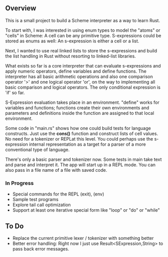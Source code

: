 ## Overview

This is a small project to build a Scheme interpreter as a way to learn Rust.

To start with, I was interested in using enum types to model the "atoms" or "cells" in Scheme: A cell can be any primitive type. S-expressions could be stored as enums as well: An s-expression is either a cell or a list. 

Next, I wanted to use real linked lists to store the s-expressions and build the list handling in Rust without resorting to linked-list libraries.

What exists so far is a core interpreter that can evaluate s-expressions and apply numeric operators, define variables and define functions.  The interpreter has all basic arithmetic operations and also one comparison operator '>' and one logical operator 'or', on the way to implementing all basic comparison and logical operators. The only conditional expression is 'if' so far.

S-Expression evaluation takes place in an environment. "define" works for variables and functions; functions create their own environments and parameters and definitions inside the function are assigned to that local environment.

Some code in "main.rs" shows how one could build tests for language constructs. Just use the __cons()__ function and construct lists of cell values. No need for a tokenizer or REPLat this level. You could perhaps use the s-expression internal representation as a target for a parser of a more conventional type of language.

There's only a basic parser and tokenizer now. Some tests in main take text and parse and interpret it. The app will start up in a REPL mode. You can also pass in a file name of a file with saved code.

### In Progress

* Special commands for the REPL (exit), (env)
* Sample test programs 
* Explore tail call optimization
* Support at least one iterative special form like "loop" or "do" or "while"

## To Do

* Replace the current primitive lexer / tokenizer with something better
* Better error handling: Right now I just use Result<SExpression,String> to pass back error messages.




